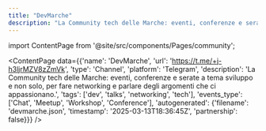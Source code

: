 ```yaml
---
title: "DevMarche"
description: "La Community tech delle Marche: eventi, conferenze e serate a tema sviluppo e non solo, per fare networking e parlare degli argomenti che ci appassionano."
---
```

import ContentPage from '@site/src/components/Pages/community';

<ContentPage
    data={{'name': 'DevMarche', 'url': 'https://t.me/+j-h3ljrMZV8zZmVk', 'type': 'Channel', 'platform': 'Telegram', 'description': 'La Community tech delle Marche: eventi, conferenze e serate a tema sviluppo e non solo, per fare networking e parlare degli argomenti che ci appassionano.', 'tags': ['dev', 'talks', 'networking', 'tech'], 'events_type': ['Chat', 'Meetup', 'Workshop', 'Conference'], 'autogenerated': {'filename': 'devmarche.json', 'timestamp': '2025-03-13T18:36:45Z', 'partnership': false}}}
/>
